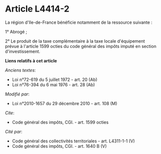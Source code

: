 # Article L4414-2

La région d'Ile-de-France bénéficie notamment de la ressource suivante :

1° Abrogé ;

2° Le produit de la taxe complémentaire à la taxe locale d'équipement prévue à l'article 1599 octies du code général des
impôts imputé en section d'investissement.

**Liens relatifs à cet article**

_Anciens textes_:

  - Loi n°72-619 du 5 juillet 1972 - art. 20 (Ab)
  - Loi n°76-394 du 6 mai 1976 - art. 28 (Ab)

_Modifié par_:

  - Loi n°2010-1657 du 29 décembre 2010 - art. 108 (M)

_Cite_:

  - Code général des impôts, CGI. - art. 1599 octies

_Cité par_:

  - Code général des collectivités territoriales - art. L4311-1-1 (V)
  - Code général des impôts, CGI. - art. 1640 B (V)
